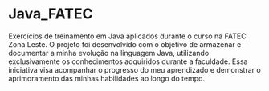 # Java_FATEC
Exercícios de treinamento em Java aplicados durante o curso na FATEC Zona Leste. O projeto foi desenvolvido com o objetivo de armazenar e documentar a minha evolução na linguagem Java, utilizando exclusivamente os conhecimentos adquiridos durante a faculdade. Essa iniciativa visa acompanhar o progresso do meu aprendizado e demonstrar o aprimoramento das minhas habilidades ao longo do tempo.
